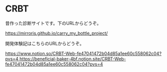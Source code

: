 # CRBT

昔作った診断サイトです。下のURLからどうぞ。

https://mirroris.github.io/carry_my_bottle_project/

開発体験記はこちらのURLからどうぞ。

[
https://www.notion.so/CRBT-Web-fe47041472b04d85a1ee60c558062c04?pvs=4
](https://beneficial-baker-4bf.notion.site/CRBT-Web-fe47041472b04d85a1ee60c558062c04?pvs=4)https://beneficial-baker-4bf.notion.site/CRBT-Web-fe47041472b04d85a1ee60c558062c04?pvs=4
